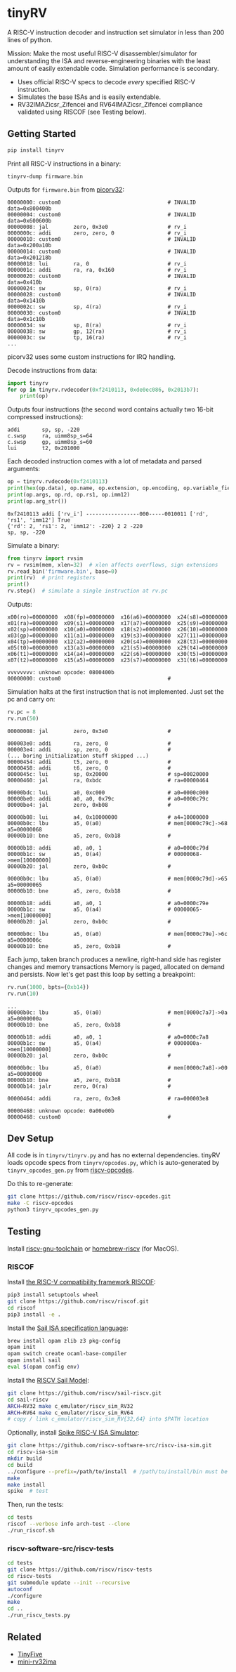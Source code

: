 # tinyRV

A RISC-V instruction decoder and instruction set simulator in less than 200 lines of python.

Mission: Make the most useful RISC-V disassembler/simulator for understanding the ISA and reverse-engineering binaries with the least amount of easily extendable code. Simulation performance is secondary.

- Uses official RISC-V specs to decode *every* specified RISC-V instruction.
- Simulates the base ISAs and is easily extendable.
- RV32IMAZicsr_Zifencei and RV64IMAZicsr_Zifencei compliance validated using RISCOF (see Testing below).

## Getting Started

```sh
pip install tinyrv
```

Print all RISC-V instructions in a binary:
```
tinyrv-dump firmware.bin
```
Outputs for `firmware.bin` from [picorv32](https://github.com/YosysHQ/picorv32/tree/main):
```
00000000: custom0                                  # INVALID data=0x800400b
00000004: custom0                                  # INVALID data=0x600600b
00000008: jal        zero, 0x3e0                   # rv_i
0000000c: addi       zero, zero, 0                 # rv_i
00000010: custom0                                  # INVALID data=0x200a10b
00000014: custom0                                  # INVALID data=0x201218b
00000018: lui        ra, 0                         # rv_i
0000001c: addi       ra, ra, 0x160                 # rv_i
00000020: custom0                                  # INVALID data=0x410b
00000024: sw         sp, 0(ra)                     # rv_i
00000028: custom0                                  # INVALID data=0x1410b
0000002c: sw         sp, 4(ra)                     # rv_i
00000030: custom0                                  # INVALID data=0x1c10b
00000034: sw         sp, 8(ra)                     # rv_i
00000038: sw         gp, 12(ra)                    # rv_i
0000003c: sw         tp, 16(ra)                    # rv_i
...
```
picorv32 uses some custom instructions for IRQ handling.

Decode instructions from data:
```py
import tinyrv
for op in tinyrv.rvdecoder(0xf2410113, 0xde0ec086, 0x2013b7):
    print(op)
```
Outputs four instructions (the second word contains actually two 16-bit compressed instructions):
```
addi       sp, sp, -220
c.swsp     ra, uimm8sp_s=64
c.swsp     gp, uimm8sp_s=60
lui        t2, 0x201000
```
Each decoded instruction comes with a lot of metadata and parsed arguments:
```py
op = tinyrv.rvdecode(0xf2410113)
print(hex(op.data), op.name, op.extension, op.encoding, op.variable_fields, op.valid())
print(op.args, op.rd, op.rs1, op.imm12)
print(op.arg_str())
```
```
0xf2410113 addi ['rv_i'] -----------------000-----0010011 ['rd', 'rs1', 'imm12'] True
{'rd': 2, 'rs1': 2, 'imm12': -220} 2 2 -220
sp, sp, -220
```
Simulate a binary:
```py
from tinyrv import rvsim
rv = rvsim(mem, xlen=32)  # xlen affects overflows, sign extensions
rv.read_bin('firmware.bin', base=0)
print(rv)  # print registers
print()
rv.step()  # simulate a single instruction at rv.pc
```
Outputs:
```
x00(ro)=00000000  x08(fp)=00000000  x16(a6)=00000000  x24(s8)=00000000
x01(ra)=00000000  x09(s1)=00000000  x17(a7)=00000000  x25(s9)=00000000
x02(sp)=00000000  x10(a0)=00000000  x18(s2)=00000000  x26(10)=00000000
x03(gp)=00000000  x11(a1)=00000000  x19(s3)=00000000  x27(11)=00000000
x04(tp)=00000000  x12(a2)=00000000  x20(s4)=00000000  x28(t3)=00000000
x05(t0)=00000000  x13(a3)=00000000  x21(s5)=00000000  x29(t4)=00000000
x06(t1)=00000000  x14(a4)=00000000  x22(s6)=00000000  x30(t5)=00000000
x07(t2)=00000000  x15(a5)=00000000  x23(s7)=00000000  x31(t6)=00000000

vvvvvvvv: unknown opcode: 0800400b
00000000: custom0                                  #
```
Simulation halts at the first instruction that is not implemented. Just set the pc and carry on:
```py
rv.pc = 8
rv.run(50)
```
```
00000008: jal        zero, 0x3e0                   # 

000003e0: addi       ra, zero, 0                   # 
000003e4: addi       sp, zero, 0                   # 
(... boring initialization stuff skipped ...)
00000454: addi       t5, zero, 0                   # 
00000458: addi       t6, zero, 0                   # 
0000045c: lui        sp, 0x20000                   # sp=00020000
00000460: jal        ra, 0xbdc                     # ra=00000464

00000bdc: lui        a0, 0xc000                    # a0=0000c000
00000be0: addi       a0, a0, 0x79c                 # a0=0000c79c
00000be4: jal        zero, 0xb08                   # 

00000b08: lui        a4, 0x10000000                # a4=10000000
00000b0c: lbu        a5, 0(a0)                     # mem[0000c79c]->68 a5=00000068
00000b10: bne        a5, zero, 0xb18               # 

00000b18: addi       a0, a0, 1                     # a0=0000c79d
00000b1c: sw         a5, 0(a4)                     # 00000068->mem[10000000]
00000b20: jal        zero, 0xb0c                   # 

00000b0c: lbu        a5, 0(a0)                     # mem[0000c79d]->65 a5=00000065
00000b10: bne        a5, zero, 0xb18               # 

00000b18: addi       a0, a0, 1                     # a0=0000c79e
00000b1c: sw         a5, 0(a4)                     # 00000065->mem[10000000]
00000b20: jal        zero, 0xb0c                   # 

00000b0c: lbu        a5, 0(a0)                     # mem[0000c79e]->6c a5=0000006c
00000b10: bne        a5, zero, 0xb18               # 
```
Each jump, taken branch produces a newline, right-hand side has register changes and memory transactions Memory is paged, allocated on demand and persists. Now let's get past this loop by setting a breakpoint:
```py
rv.run(1000, bpts={0xb14})
rv.run(10)
```
```
...
00000b0c: lbu        a5, 0(a0)                     # mem[0000c7a7]->0a a5=0000000a
00000b10: bne        a5, zero, 0xb18               # 

00000b18: addi       a0, a0, 1                     # a0=0000c7a8
00000b1c: sw         a5, 0(a4)                     # 0000000a->mem[10000000]
00000b20: jal        zero, 0xb0c                   # 

00000b0c: lbu        a5, 0(a0)                     # mem[0000c7a8]->00 a5=00000000
00000b10: bne        a5, zero, 0xb18               # 
00000b14: jalr       zero, 0(ra)                   # 

00000464: addi       ra, zero, 0x3e8               # ra=000003e8

00000468: unknown opcode: 0a00e00b
00000468: custom0                                  #
```

## Dev Setup

All code is in `tinyrv/tinyrv.py` and has no external dependencies.
tinyRV loads opcode specs from `tinyrv/opcodes.py`, which is auto-generated by `tinyrv_opcodes_gen.py` from [riscv-opcodes](https://github.com/riscv/riscv-opcodes).

Do this to re-generate:
```sh
git clone https://github.com/riscv/riscv-opcodes.git
make -C riscv-opcodes
python3 tinyrv_opcodes_gen.py
```


## Testing

Install [riscv-gnu-toolchain](https://github.com/riscv/riscv-gnu-toolchain) or [homebrew-riscv](https://github.com/riscv-software-src/homebrew-riscv) (for MacOS).

### RISCOF

Install [the RISC-V compatibility framework RISCOF](https://github.com/riscv-software-src/riscof):
```sh
pip3 install setuptools wheel
git clone https://github.com/riscv/riscof.git
cd riscof
pip3 install -e .
```

Install the [Sail ISA specification language](https://github.com/rems-project/sail):
```sh
brew install opam zlib z3 pkg-config
opam init
opam switch create ocaml-base-compiler
opam install sail
eval $(opam config env)
```

Install the [RISCV Sail Model](https://github.com/riscv/sail-riscv):
```sh
git clone https://github.com/riscv/sail-riscv.git
cd sail-riscv
ARCH=RV32 make c_emulator/riscv_sim_RV32
ARCH=RV64 make c_emulator/riscv_sim_RV64
# copy / link c_emulator/riscv_sim_RV{32,64} into $PATH location
```

Optionally, install [Spike RISC-V ISA Simulator](https://github.com/riscv-software-src/riscv-isa-sim):
```sh
git clone https://github.com/riscv-software-src/riscv-isa-sim.git
cd riscv-isa-sim
mkdir build
cd build
../configure --prefix=/path/to/install  # /path/to/install/bin must be in $PATH
make
make install
spike  # test
```
Then, run the tests:
```sh
cd tests
riscof --verbose info arch-test --clone
./run_riscof.sh
```

### riscv-software-src/riscv-tests

```sh
cd tests
git clone https://github.com/riscv/riscv-tests
cd riscv-tests
git submodule update --init --recursive
autoconf
./configure
make
cd ..
./run_riscv_tests.py
```

## Related

- [TinyFive](https://github.com/OpenMachine-ai/tinyfive)
- [mini-rv32ima](https://github.com/cnlohr/mini-rv32ima)